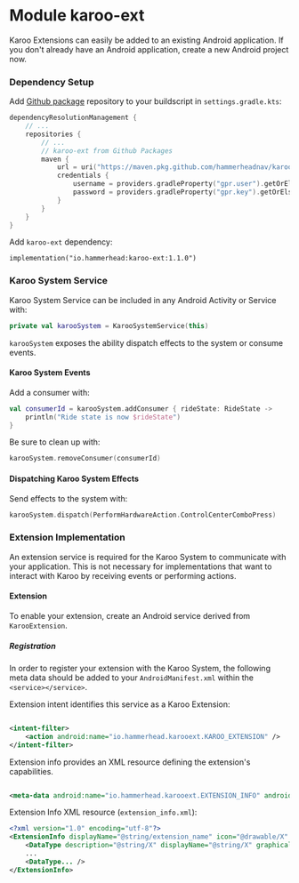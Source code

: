 # Module karoo-ext

Karoo Extensions can easily be added to an existing Android application. If you
don't already have an Android application, create a new Android project now.

### Dependency Setup

Add [Github package](https://docs.github.com/en/packages/working-with-a-github-packages-registry/working-with-the-gradle-registry#using-a-published-package) repository to your buildscript in `settings.gradle.kts`:

```kotlin
dependencyResolutionManagement {
    // ...
    repositories {
        // ...
        // karoo-ext from Github Packages
        maven {
            url = uri("https://maven.pkg.github.com/hammerheadnav/karoo-ext")
            credentials {
                username = providers.gradleProperty("gpr.user").getOrElse(System.getenv("USERNAME"))
                password = providers.gradleProperty("gpr.key").getOrElse(System.getenv("TOKEN"))
            }
        }
    }
}
```

Add `karoo-ext` dependency:

```
implementation("io.hammerhead:karoo-ext:1.1.0")
```

### Karoo System Service

Karoo System Service can be included in any Android Activity or Service with:

```kotlin
private val karooSystem = KarooSystemService(this)
```

`karooSystem` exposes the ability dispatch effects to the system or consume events.

#### Karoo System Events

Add a consumer with:

```kotlin
val consumerId = karooSystem.addConsumer { rideState: RideState ->
    println("Ride state is now $rideState")
}
```

Be sure to clean up with:

```kotlin
karooSystem.removeConsumer(consumerId)
```

#### Dispatching Karoo System Effects

Send effects to the system with:

```kotlin
karooSystem.dispatch(PerformHardwareAction.ControlCenterComboPress)
```

### Extension Implementation

An extension service is required for the Karoo System to communicate with your application. This is not
necessary for implementations that want to interact with Karoo by receiving events or performing actions.

#### Extension

To enable your extension, create an Android service derived from `KarooExtension`.

##### Registration

In order to register your extension with the Karoo System,
the following meta data should be added to your `AndroidManifest.xml`
within the `<service></service>`.

Extension intent identifies this service as a Karoo Extension:

```xml

<intent-filter>
    <action android:name="io.hammerhead.karooext.KAROO_EXTENSION" />
</intent-filter>
```

Extension info provides an XML resource defining the extension's capabilities.

```xml

<meta-data android:name="io.hammerhead.karooext.EXTENSION_INFO" android:resource="@xml/extension_info" />
```

Extension Info XML resource (`extension_info.xml`):

```xml
<?xml version="1.0" encoding="utf-8"?>
<ExtensionInfo displayName="@string/extension_name" icon="@drawable/X" id="<extension-id>" scansDevices="true">
    <DataType description="@string/X" displayName="@string/X" graphical="true" icon="@drawable/X" typeId="<type id>" />
    ...
    <DataType... />
</ExtensionInfo>
```
